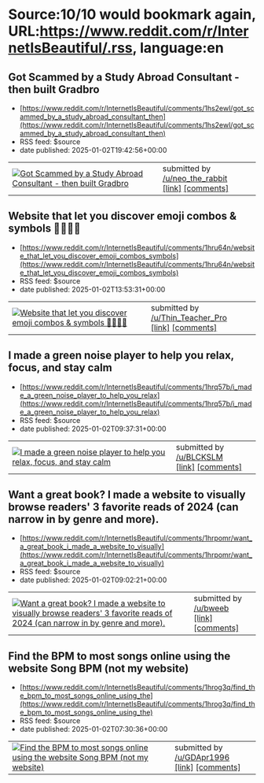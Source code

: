 # Source:10/10 would bookmark again, URL:https://www.reddit.com/r/InternetIsBeautiful/.rss, language:en

## Got Scammed by a Study Abroad Consultant - then built Gradbro
 - [https://www.reddit.com/r/InternetIsBeautiful/comments/1hs2ewl/got_scammed_by_a_study_abroad_consultant_then](https://www.reddit.com/r/InternetIsBeautiful/comments/1hs2ewl/got_scammed_by_a_study_abroad_consultant_then)
 - RSS feed: $source
 - date published: 2025-01-02T19:42:56+00:00

<table> <tr><td> <a href="https://www.reddit.com/r/InternetIsBeautiful/comments/1hs2ewl/got_scammed_by_a_study_abroad_consultant_then/"> <img src="https://external-preview.redd.it/1dRMwm7aLEPBlZg3bZMs9bh4qyHDJ3ymjbzIFJZy9rk.jpg?width=320&amp;crop=smart&amp;auto=webp&amp;s=a777ff864d807ba33c1d802d32f13e77011d594d" alt="Got Scammed by a Study Abroad Consultant - then built Gradbro " title="Got Scammed by a Study Abroad Consultant - then built Gradbro " /> </a> </td><td> &#32; submitted by &#32; <a href="https://www.reddit.com/user/neo_the_rabbit"> /u/neo_the_rabbit </a> <br/> <span><a href="https://www.gradbro.com/">[link]</a></span> &#32; <span><a href="https://www.reddit.com/r/InternetIsBeautiful/comments/1hs2ewl/got_scammed_by_a_study_abroad_consultant_then/">[comments]</a></span> </td></tr></table>

## Website that let you discover emoji combos & symbols 🎀🍓💌🥛
 - [https://www.reddit.com/r/InternetIsBeautiful/comments/1hru64n/website_that_let_you_discover_emoji_combos_symbols](https://www.reddit.com/r/InternetIsBeautiful/comments/1hru64n/website_that_let_you_discover_emoji_combos_symbols)
 - RSS feed: $source
 - date published: 2025-01-02T13:53:31+00:00

<table> <tr><td> <a href="https://www.reddit.com/r/InternetIsBeautiful/comments/1hru64n/website_that_let_you_discover_emoji_combos_symbols/"> <img src="https://external-preview.redd.it/E4i30YtjUlI_xQLsAq7ybOtTE3cS-vz9q5mjvaOE8Ew.jpg?width=640&amp;crop=smart&amp;auto=webp&amp;s=10c8463f620fdb39b724df99cf148067aaffb502" alt="Website that let you discover emoji combos &amp; symbols 🎀🍓💌🥛" title="Website that let you discover emoji combos &amp; symbols 🎀🍓💌🥛" /> </a> </td><td> &#32; submitted by &#32; <a href="https://www.reddit.com/user/Thin_Teacher_Pro"> /u/Thin_Teacher_Pro </a> <br/> <span><a href="https://emojicombos.app/">[link]</a></span> &#32; <span><a href="https://www.reddit.com/r/InternetIsBeautiful/comments/1hru64n/website_that_let_you_discover_emoji_combos_symbols/">[comments]</a></span> </td></tr></table>

## I made a green noise player to help you relax, focus, and stay calm
 - [https://www.reddit.com/r/InternetIsBeautiful/comments/1hrq57b/i_made_a_green_noise_player_to_help_you_relax](https://www.reddit.com/r/InternetIsBeautiful/comments/1hrq57b/i_made_a_green_noise_player_to_help_you_relax)
 - RSS feed: $source
 - date published: 2025-01-02T09:37:31+00:00

<table> <tr><td> <a href="https://www.reddit.com/r/InternetIsBeautiful/comments/1hrq57b/i_made_a_green_noise_player_to_help_you_relax/"> <img src="https://external-preview.redd.it/Nck-0oX5Xq5FJEexTKG4BzZKmz9tVAnTwUj_ATuzj9Q.jpg?width=640&amp;crop=smart&amp;auto=webp&amp;s=941499f9f59dbd3eea10c1426b746378c817d765" alt="I made a green noise player to help you relax, focus, and stay calm" title="I made a green noise player to help you relax, focus, and stay calm" /> </a> </td><td> &#32; submitted by &#32; <a href="https://www.reddit.com/user/BLCKSLM"> /u/BLCKSLM </a> <br/> <span><a href="https://www.noisygreen.com/">[link]</a></span> &#32; <span><a href="https://www.reddit.com/r/InternetIsBeautiful/comments/1hrq57b/i_made_a_green_noise_player_to_help_you_relax/">[comments]</a></span> </td></tr></table>

## Want a great book? I made a website to visually browse readers' 3 favorite reads of 2024 (can narrow in by genre and more).
 - [https://www.reddit.com/r/InternetIsBeautiful/comments/1hrpomr/want_a_great_book_i_made_a_website_to_visually](https://www.reddit.com/r/InternetIsBeautiful/comments/1hrpomr/want_a_great_book_i_made_a_website_to_visually)
 - RSS feed: $source
 - date published: 2025-01-02T09:02:21+00:00

<table> <tr><td> <a href="https://www.reddit.com/r/InternetIsBeautiful/comments/1hrpomr/want_a_great_book_i_made_a_website_to_visually/"> <img src="https://external-preview.redd.it/KUH3cp2fNCqvuWjhAbSYTx1qOP72nSNma1Kgiis-DWs.jpg?width=640&amp;crop=smart&amp;auto=webp&amp;s=d2dd10a950fd88512c0f8004404249f7736d0f8e" alt="Want a great book? I made a website to visually browse readers' 3 favorite reads of 2024 (can narrow in by genre and more)." title="Want a great book? I made a website to visually browse readers' 3 favorite reads of 2024 (can narrow in by genre and more)." /> </a> </td><td> &#32; submitted by &#32; <a href="https://www.reddit.com/user/bweeb"> /u/bweeb </a> <br/> <span><a href="https://shepherd.com/bboy/2024">[link]</a></span> &#32; <span><a href="https://www.reddit.com/r/InternetIsBeautiful/comments/1hrpomr/want_a_great_book_i_made_a_website_to_visually/">[comments]</a></span> </td></tr></table>

## Find the BPM to most songs online using the website Song BPM (not my website)
 - [https://www.reddit.com/r/InternetIsBeautiful/comments/1hrog3q/find_the_bpm_to_most_songs_online_using_the](https://www.reddit.com/r/InternetIsBeautiful/comments/1hrog3q/find_the_bpm_to_most_songs_online_using_the)
 - RSS feed: $source
 - date published: 2025-01-02T07:30:36+00:00

<table> <tr><td> <a href="https://www.reddit.com/r/InternetIsBeautiful/comments/1hrog3q/find_the_bpm_to_most_songs_online_using_the/"> <img src="https://external-preview.redd.it/VBP6pQHMBiVe8dGWlpyInmX_6RhP8esDWgWb5RQZmis.jpg?width=640&amp;crop=smart&amp;auto=webp&amp;s=7a3ed404b2382719d6d5ed9c25b52f09356d7a54" alt="Find the BPM to most songs online using the website Song BPM (not my website)" title="Find the BPM to most songs online using the website Song BPM (not my website)" /> </a> </td><td> &#32; submitted by &#32; <a href="https://www.reddit.com/user/GDApr1996"> /u/GDApr1996 </a> <br/> <span><a href="https://songbpm.com/">[link]</a></span> &#32; <span><a href="https://www.reddit.com/r/InternetIsBeautiful/comments/1hrog3q/find_the_bpm_to_most_songs_online_using_the/">[comments]</a></span> </td></tr></table>

